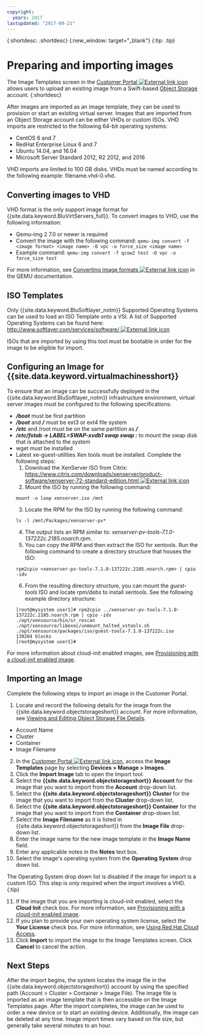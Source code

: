 ```yaml
---
copyright:
  years: 2017
lastupdated: "2017-09-21"
---
```


{:shortdesc: .shortdesc}
{:new_window: target="_blank"}
{:tip: .tip}


# Preparing and importing images

The Image Templates screen in the [Customer Portal ![External link icon](../../icons/launch-glyph.svg "External link icon")](https://control.softlayer.com/) allows users to upload an existing image from a Swift-based [Object Storage](/docs/infrastructure/objectstorage-swift/index.html) account. 
{:shortdesc}

After images are imported as an image template, they can be used to provision or start an existing virtual server. Images that are imported from an Object Storage account can be either VHDs or custom ISOs. VHD imports are restricted to the following 64-bit operating systems:

* CentOS 6 and 7
* RedHat Enterprise Linux 6 and 7
* Ubuntu 14.04, and 16.04
* Microsoft Server Standard 2012, R2 2012, and 2016

VHD imports are limited to 100 GB disks. VHDs must be named according to the following example: filename.vhd-0.vhd.

## Converting images to VHD

VHD format is the only support image format for {{site.data.keyword.BluVirtServers_full}}. To convert images to VHD, use the following information:

* Qemu-img 2.7.0 or newer is required
* Convert the image with the following command: `qemu-img convert -f <image format> <image name> -O vpc -o force_size <image name>`
* Example command: `qemu-img convert -f qcow2 test -O vpc -o force_size test`

For more information, see [Converting image formats ![External link icon](../../icons/launch-glyph.svg "External link icon")](https://en.wikibooks.org/wiki/QEMU/Images#Converting_image_formats) in the QEMU
documentation.

## ISO Templates

Only {{site.data.keyword.BluSoftlayer_notm}} Supported Operating Systems can be used to load an ISO Template onto a VSI. A list of 
Supported Operating Systems can be found here: [http://www.softlayer.com/services/software/ ![External link icon](../../icons/launch-glyph.svg "External link icon")](http://www.softlayer.com/services/software/)

ISOs that are imported by using this tool must be bootable in order for the image to be eligible for import.

## Configuring an Image for {{site.data.keyword.virtualmachinesshort}}

To ensure that an image can be successfully deployed in the {{site.data.keyword.BluSoftlayer_notm}} infrastructure environment, virtual server images must be configured to the following specifications:

* ***/boot*** must be first partition
* ***/boot*** and ***/*** must be ext3 or ext4 file system
* ***/etc***  and /root must be on the same partition as ***/***
* ***/etc/fstab -> LABEL=SWAP-xvdb1 swap swap :*** to mount the swap disk that is attached to the system
* wget must be installed
* Latest xe-guest-utilities Xen tools must be installed. Complete the following steps:
    1. Download the XenServer ISO from Citrix: [https://www.citrix.com/downloads/xenserver/product-software/xenserver-72-standard-edition.html ![External link icon](../../icons/launch-glyph.svg "External link icon")](https://www.citrix.com/downloads/xenserver/product-software/xenserver-72-standard-edition.html)
    2. Mount the ISO by running the following command: 
    ```
    mount -o loop xenserver.iso /mnt
    ```
    3. Locate the RPM for the ISO by running the following command:
    ```
    ls -l /mnt/Packages/xenserver-pv*
    ```
    4. The output lists an RPM similar to: *xenserver-pv-tools-7.1.0-137222c.2185.noarch.rpm*.
    5. You can copy the RPM and then extract the ISO for xentools. Run the following command to create a directory structure that houses the ISO:
    ```
    rpm2cpio <xenserver-pv-tools-7.1.0-137222c.2185.noarch.rpm> | cpio -idv
    ```
    6. From the resulting directory structure, you can mount the *guest-tools* ISO and locate *rpm/debs* to install xentools. See the following example directory structure:
     ```
    [root@mysystem user1]# rpm2cpio ../xenserver-pv-tools-7.1.0-137222c.2185.noarch.rpm | cpio -idv
    ./opt/xensource/bin/sr_rescan
    ./opt/xensource/libexec/unmount_halted_xstools.sh
    ./opt/xensource/packages/iso/guest-tools-7.1.0-137222c.iso
    139264 blocks
    [root@mysystem user1]#
    ```

For more information about cloud-init enabled images, see [Provisioning with a cloud-init enabled image](image_cloud-init.html).

## Importing an Image

Complete the following steps to import an image in the Customer Portal.

1. Locate and record the following details for the image from the {{site.data.keyword.objectstorageshort}} account.  For more information, see [Viewing and Editing Object Storage File Details](/docs/infrastructure/objectstorage-swift/view-and-edit-object-storage-file-details.html).
  * Account Name
  * Cluster
  * Container
  * Image Filename
2. In the [Customer Portal ![External link icon](../../icons/launch-glyph.svg "External link icon")](https://control.softlayer.com/), access the **Image Templates** page by selecting **Devices > Manage > Images**.
3. Click the **Import Image** tab to open the Import tool.
4. Select the **{{site.data.keyword.objectstorageshort}} Account** for the image that you want to import from the **Account** drop-down list.
5. Select the **{{site.data.keyword.objectstorageshort}} Cluster** for the image that you want to import from the **Cluster** drop-down list.
6. Select the **{{site.data.keyword.objectstorageshort}} Container** for the image that you want to import from the **Container** drop-down list.
7. Select the **Image Filename** as it is listed in {{site.data.keyword.objectstorageshort}} from the **Image File** drop-down list.
8. Enter the image name for the new image template in the **Image Name** field.
9. Enter any applicable notes in the **Notes** text box.
10. Select the image's operating system from the **Operating System** drop down list.

  The Operating System drop down list is disabled if the image for import is a custom ISO. This step is only required when the import     involves a VHD.
  {:tip}

11. If the image that you are importing is cloud-init enabled, select the **Cloud Init** check box. For more information, see [Provisioning with a cloud-init enabled image](image_cloud-init.html).        
12. If you plan to provide your own operating system license, select the **Your License** check box. For more information, see [Using Red Hat Cloud Access](use-red-hat-cloud-access.html).
13. Click **Import** to import the image to the Image Templates screen. Click **Cancel** to cancel the action.

## Next Steps

After the import begins, the system locates the image file in the {{site.data.keyword.objectstorageshort}} account by using the 
specified path (Account > Cluster > Container > Image File). The image file is imported as an image template that is then accessible on 
the Image Templates page. After the import completes, the image can be used to order a new device or to start an existing device. 
Additionally, the image can be deleted at any time. Image import times vary based on file size, but generally take several minutes to an hour.
